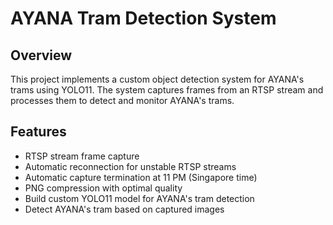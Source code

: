 # AYANA Tram Detection System

## Overview
This project implements a custom object detection system for AYANA's trams using YOLO11. The system captures frames from an RTSP stream and processes them to detect and monitor AYANA's trams.

## Features
- RTSP stream frame capture
- Automatic reconnection for unstable RTSP streams
- Automatic capture termination at 11 PM (Singapore time)
- PNG compression with optimal quality
- Build custom YOLO11 model for AYANA's tram detection
- Detect AYANA's tram based on captured images

